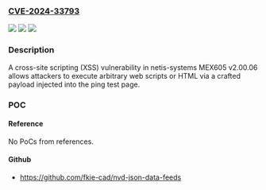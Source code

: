 ### [CVE-2024-33793](https://cve.mitre.org/cgi-bin/cvename.cgi?name=CVE-2024-33793)
![](https://img.shields.io/static/v1?label=Product&message=n%2Fa&color=blue)
![](https://img.shields.io/static/v1?label=Version&message=n%2Fa&color=blue)
![](https://img.shields.io/static/v1?label=Vulnerability&message=n%2Fa&color=brighgreen)

### Description

A cross-site scripting (XSS) vulnerability in netis-systems MEX605 v2.00.06 allows attackers to execute arbitrary web scripts or HTML via a crafted payload injected into the ping test page.

### POC

#### Reference
No PoCs from references.

#### Github
- https://github.com/fkie-cad/nvd-json-data-feeds

